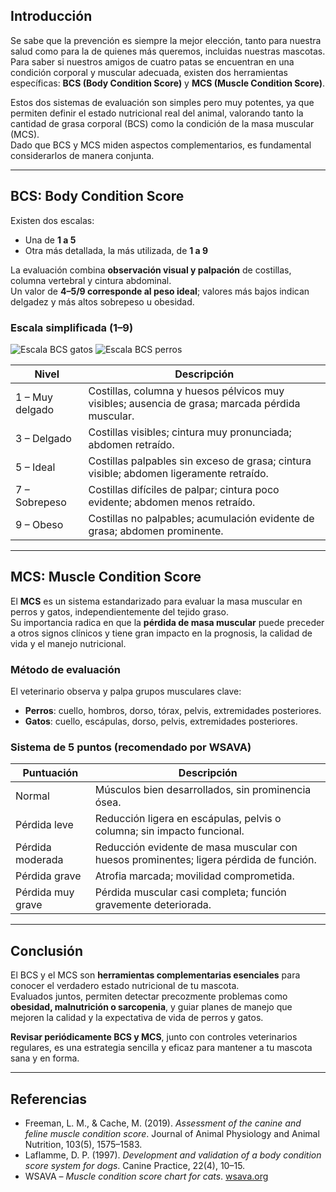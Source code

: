 

## Introducción
Se sabe que la prevención es siempre la mejor elección, tanto para nuestra salud como para la de quienes más queremos, incluidas nuestras mascotas.  
Para saber si nuestros amigos de cuatro patas se encuentran en una condición corporal y muscular adecuada, existen dos herramientas específicas: **BCS (Body Condition Score)** y **MCS (Muscle Condition Score)**.  

Estos dos sistemas de evaluación son simples pero muy potentes, ya que permiten definir el estado nutricional real del animal, valorando tanto la cantidad de grasa corporal (BCS) como la condición de la masa muscular (MCS).  
Dado que BCS y MCS miden aspectos complementarios, es fundamental considerarlos de manera conjunta.  

---

## BCS: Body Condition Score
Existen dos escalas:  
- Una de **1 a 5**  
- Otra más detallada, la más utilizada, de **1 a 9**  

La evaluación combina **observación visual y palpación** de costillas, columna vertebral y cintura abdominal.  
Un valor de **4–5/9 corresponde al peso ideal**; valores más bajos indican delgadez y más altos sobrepeso u obesidad.  

### Escala simplificada (1–9)

![Escala BCS gatos](/blog/images/bcs-cats.jpeg)
![Escala BCS perros](/blog/images/bcs-dogs.jpeg)

| Nivel | Descripción |
|-------|-------------|
| 1 – Muy delgado | Costillas, columna y huesos pélvicos muy visibles; ausencia de grasa; marcada pérdida muscular. |
| 3 – Delgado | Costillas visibles; cintura muy pronunciada; abdomen retraído. |
| 5 – Ideal | Costillas palpables sin exceso de grasa; cintura visible; abdomen ligeramente retraído. |
| 7 – Sobrepeso | Costillas difíciles de palpar; cintura poco evidente; abdomen menos retraído. |
| 9 – Obeso | Costillas no palpables; acumulación evidente de grasa; abdomen prominente. |

---

## MCS: Muscle Condition Score
El **MCS** es un sistema estandarizado para evaluar la masa muscular en perros y gatos, independientemente del tejido graso.  
Su importancia radica en que la **pérdida de masa muscular** puede preceder a otros signos clínicos y tiene gran impacto en la prognosis, la calidad de vida y el manejo nutricional.  

### Método de evaluación
El veterinario observa y palpa grupos musculares clave:  
- **Perros**: cuello, hombros, dorso, tórax, pelvis, extremidades posteriores.  
- **Gatos**: cuello, escápulas, dorso, pelvis, extremidades posteriores.  

### Sistema de 5 puntos (recomendado por WSAVA)
| Puntuación | Descripción |
|------------|-------------|
| Normal | Músculos bien desarrollados, sin prominencia ósea. |
| Pérdida leve | Reducción ligera en escápulas, pelvis o columna; sin impacto funcional. |
| Pérdida moderada | Reducción evidente de masa muscular con huesos prominentes; ligera pérdida de función. |
| Pérdida grave | Atrofia marcada; movilidad comprometida. |
| Pérdida muy grave | Pérdida muscular casi completa; función gravemente deteriorada. |

---

## Conclusión
El BCS y el MCS son **herramientas complementarias esenciales** para conocer el verdadero estado nutricional de tu mascota.  
Evaluados juntos, permiten detectar precozmente problemas como **obesidad, malnutrición o sarcopenia**, y guiar planes de manejo que mejoren la calidad y la expectativa de vida de perros y gatos.  

**Revisar periódicamente BCS y MCS**, junto con controles veterinarios regulares, es una estrategia sencilla y eficaz para mantener a tu mascota sana y en forma.  

---

## Referencias
- Freeman, L. M., & Cache, M. (2019). *Assessment of the canine and feline muscle condition score*. Journal of Animal Physiology and Animal Nutrition, 103(5), 1575–1583.
- Laflamme, D. P. (1997). *Development and validation of a body condition score system for dogs*. Canine Practice, 22(4), 10–15.  
- WSAVA – *Muscle condition score chart for cats*. [wsava.org](https://wsava.org/wp-content/uploads/2020/01/Muscle-Condition-Score-Chart-for-Cats.pdf)

